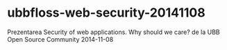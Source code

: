 ubbfloss-web-security-20141108
==============================

Prezentarea Security of web applications. Why should we care? de la UBB Open Source Community 2014-11-08
